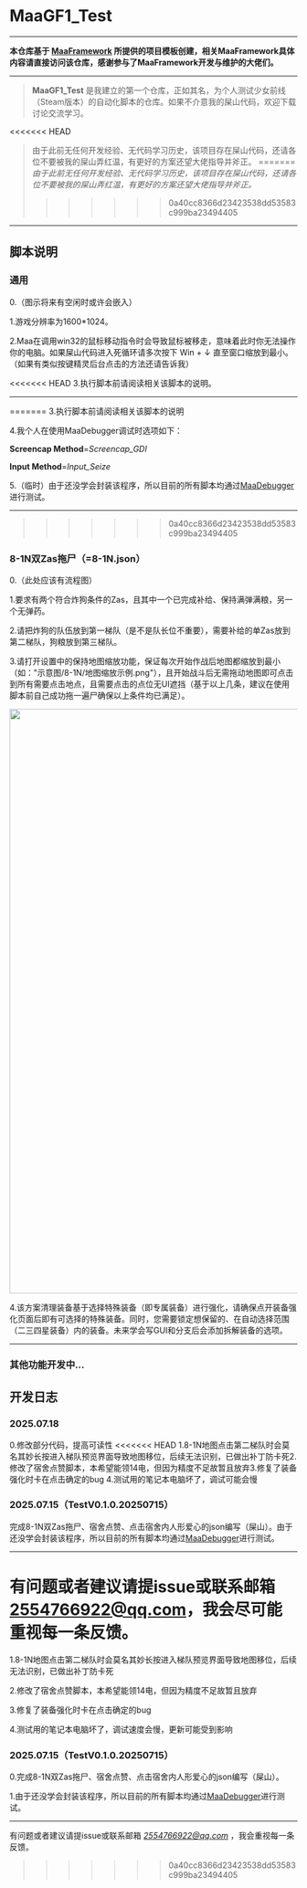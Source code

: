 <!-- markdownlint-disable MD033 MD041 -->

# MaaGF1_Test

</div>

---

**本仓库基于 [MaaFramework](https://github.com/MaaXYZ/MaaFramework) 所提供的项目模板创建，相关MaaFramework具体内容请直接访问该仓库，感谢参与了MaaFramework开发与维护的大佬们。**

---

> **MaaGF1_Test** 是我建立的第一个仓库，正如其名，为个人测试少女前线（Steam版本）的自动化脚本的仓库。如果不介意我的屎山代码，欢迎下载讨论交流学习。

<<<<<<< HEAD
> 由于此前无任何开发经验、无代码学习历史，该项目存在屎山代码，还请各位不要被我的屎山弄红温，有更好的方案还望大佬指导并斧正。
=======
>*由于此前无任何开发经验、无代码学习历史，该项目存在屎山代码，还请各位不要被我的屎山弄红温，有更好的方案还望大佬指导并斧正。*
>>>>>>> 0a40cc8366d23423538dd53583c999ba23494405

---

## 脚本说明

### 通用

0.（图示将来有空闲时或许会嵌入）

1.游戏分辨率为1600\*1024。

2.Maa在调用win32的鼠标移动指令时会导致鼠标被移走，意味着此时你无法操作你的电脑。如果屎山代码进入死循环请多次按下 Win + ↓ 直至窗口缩放到最小。（如果有类似按键精灵后台点击的方法还请告诉我）

<<<<<<< HEAD
3.执行脚本前请阅读相关该脚本的说明。

---
=======
3.执行脚本前请阅读相关该脚本的说明

4.我个人在使用MaaDebugger调试时选项如下：

**Screencap Method**=*Screencap_GDI*

**Input Method**=*Input_Seize*

5.（临时）由于还没学会封装该程序，所以目前的所有脚本均通过[MaaDebugger](https://github.com/MaaXYZ/MaaDebugger)进行测试。

***
>>>>>>> 0a40cc8366d23423538dd53583c999ba23494405

### 8-1N双Zas拖尸（=8-1N.json）

0.（此处应该有流程图）

1.要求有两个符合炸狗条件的Zas，且其中一个已完成补给、保持满弹满粮，另一个无弹药。

2.请把炸狗的队伍放到第一梯队（是不是队长位不重要），需要补给的单Zas放到第二梯队，狗粮放到第三梯队。

3.请打开设置中的保持地图缩放功能，保证每次开始作战后地图都缩放到最小（如："示意图/8-1N/地图缩放示例.png"），且开始战斗后无需拖动地图即可点击到所有需要点击地点，且需要点击的点位无UI遮挡（基于以上几条，建议在使用脚本前自己成功拖一遍尸确保以上条件均已满足）。

<p align="center">
  <img alt="example" src="https://cdn.jsdelivr.net/gh/LeonNagant/MaaGF1_Test/example_img/8-1N/map_example.png" width="1600" height="1024" />
</p>

4.该方案清理装备基于选择特殊装备（即专属装备）进行强化，请确保点开装备强化页面后即有可选择的特殊装备。同时，您需要锁定想保留的、在自动选择范围（二三四星装备）内的装备。未来学会写GUI和分支后会添加拆解装备的选项。

---

### 其他功能开发中...

## 开发日志

### 2025.07.18

0.修改部分代码，提高可读性
<<<<<<< HEAD
1.8-1N地图点击第二梯队时会莫名其妙长按进入梯队预览界面导致地图移位，后续无法识别，已做出补丁防卡死2.修改了宿舍点赞脚本，本希望能领14电，但因为精度不足故暂且放弃3.修复了装备强化时卡在点击确定的bug 4.测试用的笔记本电脑坏了，调试可能会慢

### 2025.07.15（TestV0.1.0.20250715）

完成8-1N双Zas拖尸、宿舍点赞、点击宿舍内人形爱心的json编写（屎山）。由于还没学会封装该程序，所以目前的所有脚本均通过[MaaDebugger](https://github.com/MaaXYZ/MaaDebugger)进行测试。

---

有问题或者建议请提issue或联系邮箱 2554766922@qq.com，我会尽可能重视每一条反馈。
=======

1.8-1N地图点击第二梯队时会莫名其妙长按进入梯队预览界面导致地图移位，后续无法识别，已做出补丁防卡死

2.修改了宿舍点赞脚本，本希望能领14电，但因为精度不足故暂且放弃

3.修复了装备强化时卡在点击确定的bug

4.测试用的笔记本电脑坏了，调试速度会慢，更新可能受到影响

### 2025.07.15（TestV0.1.0.20250715）
0.完成8-1N双Zas拖尸、宿舍点赞、点击宿舍内人形爱心的json编写（屎山）。

1.由于还没学会封装该程序，所以目前的所有脚本均通过[MaaDebugger](https://github.com/MaaXYZ/MaaDebugger)进行测试。

***
有问题或者建议请提issue或联系邮箱 *2554766922@qq.com* ，我会重视每一条反馈。
>>>>>>> 0a40cc8366d23423538dd53583c999ba23494405
